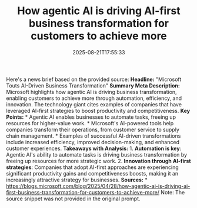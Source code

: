 ﻿---
title: "How agentic AI is driving AI-first business transformation for customers to achieve more"
date: "2025-08-21T17:55:33"
category: "Markets"
summary: ""
slug: "how agentic ai is driving aifirst business transformation fo"
source_urls:
  - "https://blogs.microsoft.com/blog/2025/04/28/how-agentic-ai-is-driving-ai-first-business-transformation-for-customers-to-achieve-more/"
seo:
  title: "How agentic AI is driving AI-first business transformation for customers to achieve more | Hash n Hedge"
  description: ""
  keywords: ["news", "markets", "brief"]
---
Here's a news brief based on the provided source:  **Headline:** "Microsoft Touts AI-Driven Business Transformation"  **Summary Meta Description:** Microsoft highlights how agentic AI is driving business transformation, enabling customers to achieve more through automation, efficiency, and innovation. The technology giant cites examples of companies that have leveraged AI-first strategies to boost productivity and competitiveness.  **Key Points:**  * Agentic AI enables businesses to automate tasks, freeing up resources for higher-value work. * Microsoft's AI-powered tools help companies transform their operations, from customer service to supply chain management. * Examples of successful AI-driven transformations include increased efficiency, improved decision-making, and enhanced customer experiences.  **Takeaways with Analysis:**  1. **Automation is key**: Agentic AI's ability to automate tasks is driving business transformation by freeing up resources for more strategic work. 2. **Innovation through AI-first strategies**: Companies that adopt AI-first approaches are experiencing significant productivity gains and competitiveness boosts, making it an increasingly attractive strategy for businesses.  **Sources:** * https://blogs.microsoft.com/blog/2025/04/28/how-agentic-ai-is-driving-ai-first-business-transformation-for-customers-to-achieve-more/  Note: The source snippet was not provided in the original prompt. 
